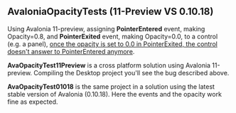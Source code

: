 ## AvaloniaOpacityTests (11-Preview VS 0.10.18)

Using Avalonia 11-preview, assigning **PointerEntered** event, making Opacity=0.8, and **PointerExited** event, making Opacity=0.0, to a control (e.g. a panel), <u>once the opacity is set to 0.0 in PointerExited, the control doesn't answer to PointerEntered anymore</u>.



**AvaOpacityTest11Preview** is a cross platform solution using Avalonia 11-preview. Compiling the Desktop project you'll see the bug described above.

**AvaOpacityTest01018** is the same project in a solution using the latest stable version of Avalonia (0.10.18). Here the events and the opacity work fine as expected.
